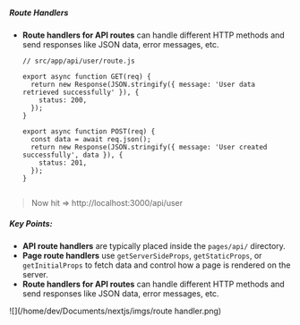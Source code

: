 ##### Route Handlers

- **Route handlers for API routes** can handle different HTTP methods and send responses like JSON data, error messages, etc.

  

  ```
  // src/app/api/user/route.js
  
  export async function GET(req) {
    return new Response(JSON.stringify({ message: 'User data retrieved successfully' }), {
      status: 200,
    });
  }
  
  export async function POST(req) {
    const data = await req.json();
    return new Response(JSON.stringify({ message: 'User created successfully', data }), {
      status: 201,
    });
  }
  
  
  ```


> Now hit => http://localhost:3000/api/user



##### Key Points:

- **API route handlers** are typically placed inside the `pages/api/` directory.
- **Page route handlers** use `getServerSideProps`, `getStaticProps`, or `getInitialProps` to fetch data and control how a page is rendered on the server.
- **Route handlers for API routes** can handle different HTTP methods and send responses like JSON data, error messages, etc.





![](/home/dev/Documents/nextjs/imgs/route handler.png)
